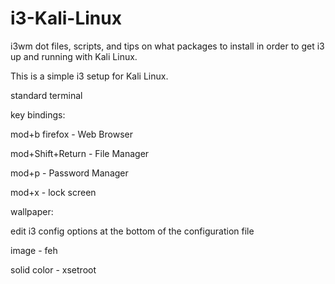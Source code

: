 # i3-Kali-Linux
i3wm dot files, scripts, and tips on what packages to install in order to get i3 up and running with Kali Linux.

This is a simple i3 setup for Kali Linux. 

standard terminal

key bindings:

mod+b firefox - Web Browser

mod+Shift+Return - File Manager

mod+p - Password Manager

mod+x - lock screen


wallpaper:

edit i3 config options at the bottom of the configuration file

image - feh

solid color - xsetroot




